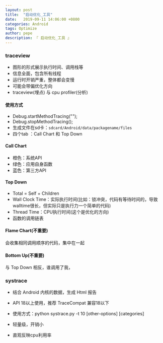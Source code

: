 ```yaml
---
layout: post
title:  "启动优化_工具"
date:   2019-09-11 14:06:00 +0800
categories: Android
tags: Optimize
author: pepe
description: 『 启动优化_工具 』
---
```


### **traceview**

* 图形的形式展示执行时间、调用栈等
* 信息全面，包含所有线程
* 运行时开销严重，整体都会变慢
* 可能会带偏优化方向
* traceview(埋点) 与 cpu profiler(分析)

#### 使用方式

* Debug.startMethodTracing("");
* Debug.stopMethodTracing();
* 生成文件在sd卡：`sdcard/Android/data/packagename/files`
* 四个tab ：Call Chart 和 Top Down

#### Call Chart

* 橙色：系统API
* 绿色：应用自身函数
* 蓝色：第三方API

#### Top Down

* Total = Self + Children
* Wall Clock Time：实际执行时间(比如：锁冲突，代码有等待时间的，导致walltime很长，但实际只是执行力一个简单的代码)
* Thread Time：CPU执行时间(这个是优化的方向)
* 函数的调用链表


#### Flame Chart(不重要)

会收集相同调用顺序的代码，集中在一起

#### Bottom Up(不重要)

与 Top Down 相反，谁调用了我，


### **systrace**

* 结合 Android 内核的数据，生成 Html 报告
* API 18以上使用，推荐 TraceCompat 兼容18以下
* 使用方式：python systrace.py -t 10 [other-options] [categories]


* 轻量级，开销小
* 直观反映cpu利用率




























